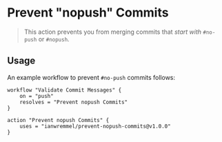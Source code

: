 # Prevent "nopush" Commits

> This action prevents you from merging commits that *start with* `#no-push` or `#nopush`.

## Usage

An example workflow to prevent `#no-push` commits follows:

```hcl
workflow "Validate Commit Messages" {
    on = "push"
    resolves = "Prevent nopush Commits"
}

action "Prevent nopush Commits" {
    uses = "ianwremmel/prevent-nopush-commits@v1.0.0"
}
```
